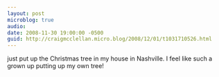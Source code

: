 ```yaml
---
layout: post
microblog: true
audio: 
date: 2008-11-30 19:00:00 -0500
guid: http://craigmcclellan.micro.blog/2008/12/01/t1031710526.html
---
```

just put up the Christmas tree in my house in Nashville.  I feel like such a grown up putting up my own tree!
